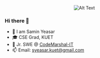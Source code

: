 <div align="center">
  <img src="https://i.imgur.com/idCrSew.gif" alt="Alt Text">
</div>


### Hi there 👋

- 👋  I am Samin Yeasar
- 🎓  CSE Grad, KUET
- 💼  Jr. SWE @ [CodeMarshal-IT](https://github.com/CodeMarshal-IT/)
- 📫  Email: syeasar.kuet@gmail.com 

<!-- - 👀  I’m interested in software engineering and AI
- 🌱  I’m currently working with JavaScript
- 📫  Email: syeasar.kuet@gmail.com
- ⚡   Fun fact: If you want to install Ubuntu, just praise Windows to a linux fanboy! -->

<!--
- 👀 I’m interested in software engineering
- 🔭 I’m currently busy with several projects
- 🌱 I’m currently learning React Native
- 📫 How to reach me: https://www.linkedin.com/in/samin-yeasar-abir/
- 😄 Pronouns: He/him
- ⚡ Fun fact: I got our CSE 3200 project idea from the movie "Sicario: Day of the Soldado"
-->

<!--
**Y3454R/Y3454R** is a ✨ _special_ ✨ repository because its `README.md` (this file) appears on your GitHub profile.

Here are some ideas to get you started:

- 🔭 I’m currently working on ...
- 🌱 I’m currently learning ...
- 👯 I’m looking to collaborate on ...
- 🤔 I’m looking for help with ...
- 💬 Ask me about ...
- 📫 How to reach me: ...
- 😄 Pronouns: ...
- ⚡ Fun fact: ...
-->
